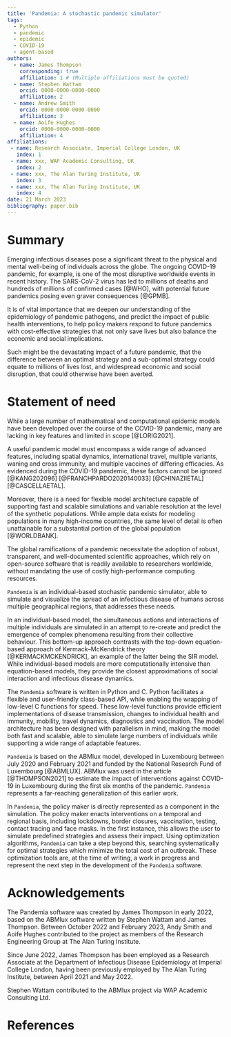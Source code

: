 ```yaml
---
title: 'Pandemia: A stochastic pandemic simulator'
tags:
  - Python
  - pandemic
  - epidemic
  - COVID-19
  - agent-based
authors:
  - name: James Thompson
    corresponding: true
    affiliation: 1 # (Multiple affiliations must be quoted)
  - name: Stephen Wattam
    orcid: 0000-0000-0000-0000
    affiliation: 2
  - name: Andrew Smith
    orcid: 0000-0000-0000-0000
    affiliation: 3
  - name: Aoife Hughes
    orcid: 0000-0000-0000-0000
    affiliation: 4
affiliations:
 - name: Research Associate, Imperial College London, UK
   index: 1
 - name: xxx, WAP Academic Consulting, UK
   index: 2
 - name: xxx, The Alan Turing Institute, UK
   index: 3
 - name: xxx, The Alan Turing Institute, UK
   index: 4
date: 21 March 2023
bibliography: paper.bib
---
```


# Summary

Emerging infectious diseases pose a significant threat to the physical and mental well-being of individuals across the globe. The ongoing COVID-19 pandemic, for example, is one of the most disruptive worldwide events in recent history. The SARS-CoV-2 virus has led to millions of deaths and hundreds of millions of confirmed cases [@WHO], with potential future pandemics posing even graver consequences [@GPMB].

It is of vital importance that we deepen our understanding of the epidemiology of pandemic pathogens, and predict the impact of public health interventions, to help policy makers respond to future pandemics with cost-effective strategies that not only save lives but also balance the economic and social implications.

Such might be the devastating impact of a future pandemic, that the difference between an optimal strategy and a sub-optimal strategy could equate to millions of lives lost, and widespread economic and social disruption, that could otherwise have been averted.

# Statement of need

While a large number of mathematical and computational epidemic models have been developed over the course of the COVID-19 pandemic, many are lacking in key features and limited in scope [@LORIG2021].

A useful pandemic model must encompass a wide range of advanced features, including spatial dynamics, international travel, multiple variants, waning and cross immunity, and multiple vaccines of differing efficacies. As evidenced during the COVID-19 pandemic, these factors cannot be ignored [@KANG202096] [@FRANCHPARDO2020140033] [@CHINAZIIETAL] [@CASCELLAETAL].

Moreover, there is a need for flexible model architecture capable of supporting fast and scalable simulations and variable resolution at the level of the synthetic populations. While ample data exists for modeling populations in many high-income countries, the same level of detail is often unattainable for a substantial portion of the global population [@WORLDBANK].

The global ramifications of a pandemic necessitate the adoption of robust, transparent, and well-documented scientific approaches, which rely on open-source software that is readily available to researchers worldwide, without mandating the use of costly high-performance computing resources.

`Pandemia` is an individual-based stochastic pandemic simulator, able to simulate and visualize the spread of an infectious disease of humans across multiple geographical regions, that addresses these needs.

In an individual-based model, the simultaneous actions and interactions of multiple individuals are simulated in an attempt to re-create and predict the emergence of complex phenomena resulting from their collective behaviour. This bottom-up approach contrasts with the top-down equation-based approach of Kermack–McKendrick theory [@KERMACKMCKENDRICK], an example of the latter being the SIR model. While individual-based models are more computationally intensive than equation-based models, they provide the closest approximations of social interaction and infectious disease dynamics.

The `Pandemia` software is written in Python and C. Python facilitates a flexible and user-friendly class-based API, while enabling the wrapping of low-level C functions for speed. These low-level functions provide efficient implementations of disease transmission, changes to individual health and immunity, mobility, travel dynamics, diagnostics and vaccination. The model architecture has been designed with parallelism in mind, making the model both fast and scalable, able to simulate large numbers of individuals while supporting a wide range of adaptable features.

`Pandemia` is based on the ABMlux model, developed in Luxembourg between July 2020 and February 2021 and funded by the National Research Fund of Luxembourg [@ABMLUX]. ABMlux was used in the article [@THOMPSON2021] to estimate the impact of interventions against COVID-19 in Luxembourg during the first six months of the pandemic. `Pandemia` represents a far-reaching generalization of this earlier work.

In `Pandemia`, the policy maker is directly represented as a component in the simulation. The policy maker enacts interventions on a temporal and regional basis, including lockdowns, border closures, vaccination, testing, contact tracing and face masks. In the first instance, this allows the user to simulate predefined strategies and assess their impact. Using optimization algorithms, `Pandemia` can take a step beyond this, searching systematically for optimal strategies which minimize the total cost of an outbreak. These optimization tools are, at the time of writing, a work in progress and represent the next step in the development of the `Pandemia` software.

# Acknowledgements

The Pandemia software was created by James Thompson in early 2022, based on the ABMlux software written by Stephen Wattam and James Thompson. Between October 2022 and February 2023, Andy Smith and Aoife Hughes contributed to the project as members of the Research Engineering Group at The Alan Turing Institute.

Since June 2022, James Thompson has been employed as a Research Associate at the Department of Infectious Disease Epidemiology at Imperial College London, having been previously employed by The Alan Turing Institute, between April 2021 and May 2022.

Stephen Wattam contributed to the ABMlux project via WAP Academic Consulting Ltd.

# References